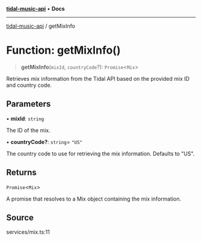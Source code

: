 [**tidal-music-api**](../README.md) • **Docs**

---

[tidal-music-api](../globals.md) / getMixInfo

# Function: getMixInfo()

> **getMixInfo**(`mixId`, `countryCode`?): `Promise`\<`Mix`\>

Retrieves mix information from the Tidal API based on the provided mix ID and country code.

## Parameters

• **mixId**: `string`

The ID of the mix.

• **countryCode?**: `string`= `"US"`

The country code to use for retrieving the mix information. Defaults to "US".

## Returns

`Promise`\<`Mix`\>

A promise that resolves to a Mix object containing the mix information.

## Source

services/mix.ts:11
